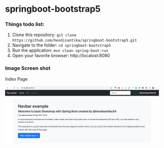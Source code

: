 # springboot-bootstrap5

### Things todo list:

1. Clone this repository: `git clone https://github.com/hendisantika/springboot-bootstrap5.git`
2. Navigate to the folder: `cd springboot-bootstrap5`
3. Run the application: `mvn clean spring-boot:run`
4. Open your favorite browser: http://localost:8080

### Image Screen shot

Index Page

![Index Page](img/index.png "Index Page")
